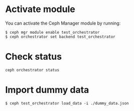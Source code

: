 # Activate module
You can activate the Ceph Manager module by running:
```
$ ceph mgr module enable test_orchestrator
$ ceph orchestrator set backend test_orchestrator
```

# Check status
```
ceph orchestrator status
```

# Import dummy data
```
$ ceph test_orchestrator load_data -i ./dummy_data.json
```
